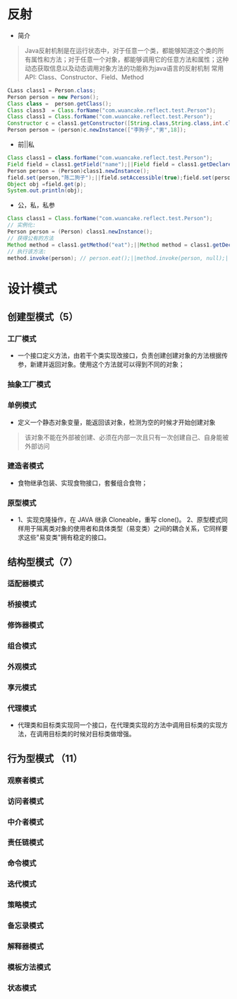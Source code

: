 # 反射

+ 简介 
> Java反射机制是在运行状态中，对于任意一个类，都能够知道这个类的所有属性和方法；对于任意一个对象，都能够调用它的任意方法和属性；这种动态获取信息以及动态调用对象方法的功能称为java语言的反射机制
> 常用API: Class、Constructor、Field、Method

```java
CLass class1 = Person.class;
Person person = new Person();
Class class =  person.getClass();
Class class3  = Class.forName("com.wuancake.reflect.test.Person");
Class class1 = Class.forName("com.wuancake.reflect.test.Person");
Constructor c = class1.getConstructor([String.class,String.class,int.class]);
Person person = (person)c.newInstance(["李狗子","男",18]);
```




+ 前||私

```java
Class class1 = class.forName("com.wuancake.reflect.test.Person");
Field field = class1.getField("name");||Field field = class1.getDeclareField("sex");
Person person = (Person)class1.newInstance();
field.set(person,"陈二狗子");||field.setAccessible(true);field.set(person,"男");
Object obj =field.get(p);
System.out.println(obj);
```



+ 公，私，私参

```java
Class class1 = Class.forName("com.wuancake.reflect.test.Person");
// 实例化:
Person person = (Person) class1.newInstance();
// 获得公有的方法
Method method = class1.getMethod("eat");||Method method = class1.getDeclaredMethod("run"||"sayHello", String.class);Method.setAccessible(true);
// 执行该方法:
method.invoke(person); // person.eat();||method.invoke(person, null);|| Object obj = method.invoke(person, "Tom");System.out.println(obj);
```

# 设计模式

## 创建型模式（5）
### 工厂模式
+ 一个接口定义方法，由若干个类实现改接口，负责创建创建对象的方法根据传参，新建并返回对象。使用这个方法就可以得到不同的对象；

### 抽象工厂模式

### 单例模式
+ 定义一个静态对象变量，能返回该对象，检测为空的时候才开始创建对象
> 该对象不能在外部被创建、必须在内部一次且只有一次创建自己、自身能被外部访问


### 建造者模式
+ 食物继承包装、实现食物接口，套餐组合食物；

### 原型模式
+ 1、实现克隆操作，在 JAVA 继承 Cloneable，重写 clone()。 2、原型模式同样用于隔离类对象的使用者和具体类型（易变类）之间的耦合关系，它同样要求这些"易变类"拥有稳定的接口。

## 结构型模式（7）
### 适配器模式

### 桥接模式

### 修饰器模式

### 组合模式

### 外观模式

### 享元模式

### 代理模式
+ 代理类和目标类实现同一个接口，在代理类实现的方法中调用目标类的实现方法，在调用目标类的时候对目标类做增强。

## 行为型模式 （11）

### 观察者模式

### 访问者模式

### 中介者模式

### 责任链模式

### 命令模式

### 迭代模式

### 策略模式

### 备忘录模式

### 解释器模式

### 模板方法模式

### 状态模式